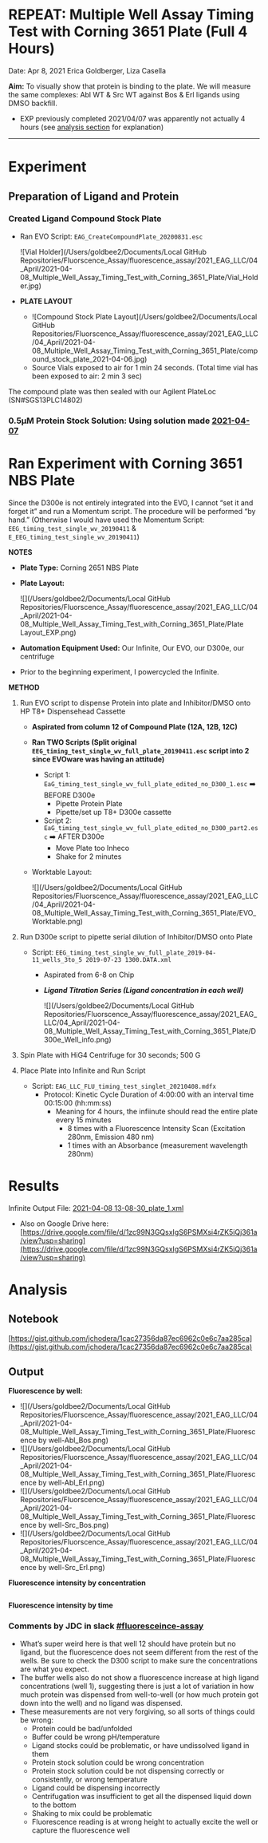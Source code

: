 # REPEAT: Multiple Well Assay Timing Test with Corning 3651 Plate (Full 4 Hours)

Date: Apr 8, 2021
Erica Goldberger, Liza Casella

**Aim:** To visually show that protein is binding to the plate. We will measure the same complexes: Abl WT & Src WT against Bos & Erl ligands using DMSO backfill.

- EXP previously completed 2021/04/07 was apparently not actually 4 hours (see [analysis section](https://www.notion.so/Multiple-Well-Assay-Timing-Test-with-Corning-3651-Plate-560918d7d57947a1aa02c92d97ab6f58) for explanation)

---

# Experiment

## Preparation of Ligand and Protein

### Created Ligand Compound Stock Plate

- Ran EVO Script: `EAG_CreateCompoundPlate_20200831.esc`

    ![Vial Holder](/Users/goldbee2/Documents/Local GitHub Repositories/Fluorscence_Assay/fluorescence_assay/2021_EAG_LLC/04_April/2021-04-08_Multiple_Well_Assay_Timing_Test_with_Corning_3651_Plate/Vial_Holder.jpg)

- **PLATE LAYOUT**

    - ![Compound Stock Plate Layout](/Users/goldbee2/Documents/Local GitHub Repositories/Fluorscence_Assay/fluorescence_assay/2021_EAG_LLC/04_April/2021-04-08_Multiple_Well_Assay_Timing_Test_with_Corning_3651_Plate/compound_stock_plate_2021-04-06.jpg)
    - Source Vials exposed to air for 1 min 24 seconds. (Total time vial has been exposed to air: 2 min 3 sec)

The compound plate was then sealed with our Agilent PlateLoc (SN#SGS13PLC14802)

### **0.5µM Protein Stock Solution: Using solution made [2021-04-07](https://www.notion.so/Multiple-Well-Assay-Timing-Test-with-Corning-3651-Plate-560918d7d57947a1aa02c92d97ab6f58)**

# **Ran Experiment with Corning 3651 NBS Plate**

Since the D300e is not entirely integrated into the EVO, I cannot “set it and forget it” and run a Momentum script. The procedure will be performed “by hand.” (Otherwise I would have used the Momentum Script: `EEG_timing_test_single_wv_20190411` & `E_EEG_timing_test_single_wv_20190411`)

**NOTES**

- **Plate Type:** Corning 2651 NBS Plate
- **Plate Layout:**

    ![](/Users/goldbee2/Documents/Local GitHub Repositories/Fluorscence_Assay/fluorescence_assay/2021_EAG_LLC/04_April/2021-04-08_Multiple_Well_Assay_Timing_Test_with_Corning_3651_Plate/Plate Layout_EXP.png)

- **Automation Equipment Used:** Our Infinite, Our EVO, our D300e, our centrifuge
- Prior to the beginning experiment, I powercycled the Infinite.

**METHOD**

1. Run EVO script to dispense Protein into plate and Inhibitor/DMSO onto HP T8+ Dispensehead Cassette
    - **Aspirated from column 12 of Compound Plate (12A, 12B, 12C)**
    - **Ran TWO Scripts (Split original `EEG_timing_test_single_wv_full_plate_20190411.esc` script into 2 since EVOware was having an attitude)**
        - Script 1: `EaG_timing_test_single_wv_full_plate_edited_no_D300_1.esc`  ➡️ BEFORE D300e
            - Pipette Protein Plate
            - Pipette/set up T8+ D300e cassette
        - Script 2: `EaG_timing_test_single_wv_full_plate_edited_no_D300_part2.esc` ➡️ AFTER D300e
            - Move Plate too Inheco
            - Shake for 2 minutes
    - Worktable Layout:

        ![](/Users/goldbee2/Documents/Local GitHub Repositories/Fluorscence_Assay/fluorescence_assay/2021_EAG_LLC/04_April/2021-04-08_Multiple_Well_Assay_Timing_Test_with_Corning_3651_Plate/EVO_Worktable.png)

2. Run D300e script to pipette serial dilution of Inhibitor/DMSO onto Plate 
    - Script: `EEG_timing_test_single_wv_full_plate_2019-04-11_wells_3to_5 2019-07-23 1300.DATA.xml`
        - Aspirated from 6-8 on Chip
        - ***Ligand Titration Series (Ligand concentration in each well)***

            ![](/Users/goldbee2/Documents/Local GitHub Repositories/Fluorscence_Assay/fluorescence_assay/2021_EAG_LLC/04_April/2021-04-08_Multiple_Well_Assay_Timing_Test_with_Corning_3651_Plate/D300e_Well_info.png)

3. Spin Plate with HiG4 Centrifuge for 30 seconds; 500 G
4. Place Plate into Infinite and Run Script
    - Script: `EAG_LLC_FLU_timing_test_singlet_20210408.mdfx`
        - Protocol: Kinetic Cycle Duration of 4:00:00 with an interval time 00:15:00 (hh:mm:ss)
            - Meaning for 4 hours, the infiinute should read the entire plate every 15 minutes
                - 8 times with a Fluorescence Intensity Scan (Excitation 280nm, Emission 480 nm)
                - 1 times with an Absorbance (measurement wavelength 280nm)

# Results

Infinite Output File: [2021-04-08 13-08-30_plate_1.xml](REPEAT%20Multiple%20Well%20Assay%20Timing%20Test%20with%20Cornin%207f823f74ec8942cbb7144d1d95f3f4cc/2021-04-08_13-08-30_plate_1.xml)

- Also on Google Drive here:[https://drive.google.com/file/d/1zc99N3GQsxIgS6PSMXsi4rZK5iQj361a/view?usp=sharing](https://drive.google.com/file/d/1zc99N3GQsxIgS6PSMXsi4rZK5iQj361a/view?usp=sharing)

# Analysis

## Notebook

[https://gist.github.com/jchodera/1cac27356da87ec6962c0e6c7aa285ca](https://gist.github.com/jchodera/1cac27356da87ec6962c0e6c7aa285ca)

## Output

**Fluorescence by well:**

* ![](/Users/goldbee2/Documents/Local GitHub Repositories/Fluorscence_Assay/fluorescence_assay/2021_EAG_LLC/04_April/2021-04-08_Multiple_Well_Assay_Timing_Test_with_Corning_3651_Plate/Fluorescence by well-Abl_Bos.png)
* ![](/Users/goldbee2/Documents/Local GitHub Repositories/Fluorscence_Assay/fluorescence_assay/2021_EAG_LLC/04_April/2021-04-08_Multiple_Well_Assay_Timing_Test_with_Corning_3651_Plate/Fluorescence by well-Abl_Erl.png)
* ![](/Users/goldbee2/Documents/Local GitHub Repositories/Fluorscence_Assay/fluorescence_assay/2021_EAG_LLC/04_April/2021-04-08_Multiple_Well_Assay_Timing_Test_with_Corning_3651_Plate/Fluorescence by well-Src_Bos.png)
* ![](/Users/goldbee2/Documents/Local GitHub Repositories/Fluorscence_Assay/fluorescence_assay/2021_EAG_LLC/04_April/2021-04-08_Multiple_Well_Assay_Timing_Test_with_Corning_3651_Plate/Fluorescence by well-Src_Erl.png)

**Fluorescence intensity by concentration** 

![]()

**Fluorescence intensity by time**

### Comments by JDC in slack [#fluoresceince-assay](https://choderalab.slack.com/archives/C0XSW4M17/p1618172597028700)

- What’s super weird here is that well 12 should have protein but no ligand, but the fluorescence does not seem different from the rest of the wells. Be sure to check the D300 script to make sure the concentrations are what you expect.
- The buffer wells also do not show a fluorescence increase at high ligand concentrations (well 1), suggesting there is just a lot of variation in how much protein was dispensed from well-to-well (or how much protein got down into the well) and no ligand was dispensed.
- These measurements are not very forgiving, so all sorts of things could be wrong:
    - Protein could be bad/unfolded
    - Buffer could be wrong pH/temperature
    - Ligand stocks could be problematic, or have undissolved ligand in them
    - Protein stock solution could be wrong concentration
    - Protein stock solution could be not dispensing correctly or consistently, or wrong temperature
    - Ligand could be dispensing incorrectly
    - Centrifugation was insufficient to get all the dispensed liquid down to the bottom
    - Shaking to mix could be problematic
    - Fluorescence reading is at wrong height to actually excite the well or capture the fluorescence well